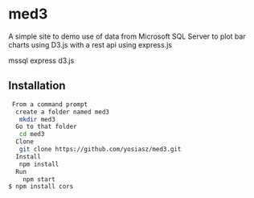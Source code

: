 # med3
A simple site to demo use of data from Microsoft SQL Server to plot
bar charts using D3.js with a rest api using express.js

mssql
express
d3.js

## Installation 

```bash
 From a command prompt
  create a folder named med3
   mkdir med3
  Go to that folder
   cd med3
  Clone
   git clone https://github.com/yosiasz/med3.git
  Install
   npm install
  Run
    npm start
$ npm install cors
```
